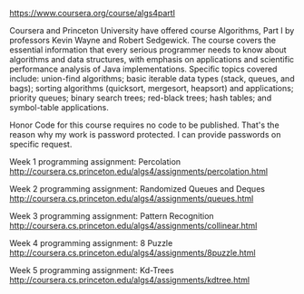 https://www.coursera.org/course/algs4partI

Coursera and Princeton University have offered course Algorithms, Part I by professors Kevin Wayne and Robert Sedgewick.
The course covers the essential information that every serious programmer needs to know about algorithms and data structures, with emphasis on applications and scientific performance analysis of Java implementations.
Specific topics covered include: union-find algorithms; basic iterable data types (stack, queues, and bags); sorting algorithms (quicksort, mergesort, heapsort) and applications; priority queues; binary search trees; red-black trees; hash tables; and symbol-table applications.

Honor Code for this course requires no code to be published. That's the reason why my work is password protected. I can provide passwords on specific request.

Week 1 programming assignment: Percolation
http://coursera.cs.princeton.edu/algs4/assignments/percolation.html

Week 2 programming assignment: Randomized Queues and Deques
http://coursera.cs.princeton.edu/algs4/assignments/queues.html

Week 3 programming assignment: Pattern Recognition
http://coursera.cs.princeton.edu/algs4/assignments/collinear.html

Week 4 programming assignment: 8 Puzzle
http://coursera.cs.princeton.edu/algs4/assignments/8puzzle.html

Week 5 programming assignment: Kd-Trees
http://coursera.cs.princeton.edu/algs4/assignments/kdtree.html
